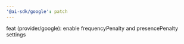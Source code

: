 ```yaml
---
'@ai-sdk/google': patch
---
```


feat (provider/google): enable frequencyPenalty and presencePenalty settings

